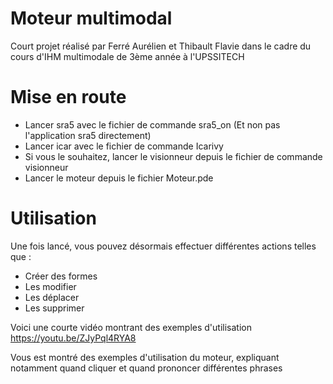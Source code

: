# Moteur multimodal
Court projet réalisé par Ferré Aurélien et Thibault Flavie dans le cadre du cours d'IHM multimodale de 3ème année à l'UPSSITECH

# Mise en route
* Lancer sra5 avec le fichier de commande sra5_on (Et non pas l'application sra5 directement)
* Lancer icar avec le fichier de commande Icarivy
* Si vous le souhaitez, lancer le visionneur depuis le fichier de commande visionneur
* Lancer le moteur depuis le fichier Moteur.pde

# Utilisation
Une fois lancé, vous pouvez désormais effectuer différentes actions telles que :
* Créer des formes
* Les modifier
* Les déplacer
* Les supprimer

Voici une courte vidéo montrant des exemples d'utilisation
https://youtu.be/ZJyPql4RYA8

Vous est montré des exemples d'utilisation du moteur, expliquant notamment quand cliquer et quand prononcer différentes phrases
